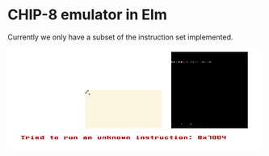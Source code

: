 # CHIP-8 emulator in Elm

Currently we only have a subset of the instruction set implemented.

[![Screenshot](https://github.com/Janiczek/elm-chip8/raw/main/screenshot.png)](https://github.com/Janiczek/elm-chip8/raw/main/screenshot.png)
